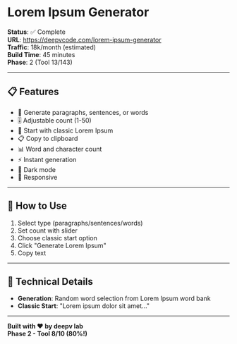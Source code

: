# Lorem Ipsum Generator

**Status**: ✅ Complete  
**URL**: https://deepvcode.com/lorem-ipsum-generator  
**Traffic**: 18k/month (estimated)  
**Build Time**: 45 minutes  
**Phase**: 2 (Tool 13/143)

---

## 📋 **Features**

- 📄 Generate paragraphs, sentences, or words
- 🎚️ Adjustable count (1-50)
- 📝 Start with classic Lorem Ipsum
- 📋 Copy to clipboard
- 📊 Word and character count
- ⚡ Instant generation
- 🌙 Dark mode
- 📱 Responsive

---

## 🚀 **How to Use**

1. Select type (paragraphs/sentences/words)
2. Set count with slider
3. Choose classic start option
4. Click "Generate Lorem Ipsum"
5. Copy text

---

## 🎨 **Technical Details**

- **Generation**: Random word selection from Lorem Ipsum word bank
- **Classic Start**: "Lorem ipsum dolor sit amet..."

---

**Built with ❤️ by deepv lab**  
**Phase 2 - Tool 8/10 (80%!)**

